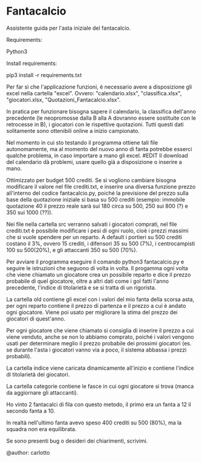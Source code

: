 # Fantacalcio
Assistente guida per l'asta iniziale del fantacalcio. 

Requirements:

Python3

Install requirements:

pip3 install -r requirements.txt

Per far sì che l'applicazione funzioni, è necessario avere a disposizione gli excel nella cartella "excel". Ovvero: "calendario.xlsx", "classifica.xlsx", "giocatori.xlsx, "Quotazioni_Fantacalcio.xlsx".

In pratica per funzionare bisogna sapere il calendario, la classifica dell'anno precedente (le neopromosse dalla B alla A dovranno essere sostituite con le retrocesse in B), i giocatori con le rispettive quotazioni. Tutti questi dati solitamente sono ottenibili online a inizio campionato.

Nel momento in cui sto testando il programma ottiene tali file autonomamente, ma al momento del nuovo anno di fanta potrebbe esserci qualche problema, in caso importare a mano gli excel. 
#EDIT Il download del calendario dà problemi, usare quello già a disposizione o inserire a mano.

Ottimizzato per budget 500 crediti. Se si vogliono cambiare bisogna modificare il valore nel file crediti.txt, e inserire una diversa funzione prezzo all'interno del codice fantacalcio.py, poiché la previsione del prezzo sulla base della quotazione iniziale si basa su 500 crediti (esempio: immobile quotazione 40 il prezzo reale sarà sui 180 circa su 500, 250 sui 800 (?) e 350 sui 1000 (??)).

Nei file nella cartella src verranno salvati i giocatori comprati, nel file crediti.txt è possibile modificare i pesi di ogni ruolo, cioè i prezzi massimi che si vuole spendere per un reparto.
A default i portieri su 500 crediti costano il 3%, ovvero 15 crediti, i difensori 35 su 500 (7%), i centrocampisti 100 su 500(20%), e gli attaccanti 350 su 500 (70%).

Per avviare il programma eseguire il comando python3 fantacalcio.py e seguire le istruzioni che seguono di volta in volta. Il progamma ogni volta che viene chiamato un giocatore crea un possibile reparto e dice il prezzo probabile di quel giocatore, oltre a altri dati come i gol fatti l'anno precedente, l'indice di titolarietà e se si tratta di un rigorista.

La cartella old contiene gli excel con i valori del mio fanta della scorsa asta, per ogni reparto contiene il prezzo di partenza e il prezzo a cui è andato ogni giocatore. Viene poi usato per migliorare la stima del prezzo dei giocatori di quest'anno.

Per ogni giocatore che viene chiamato si consiglia di inserire il prezzo a cui viene venduto, anche se non lo abbiamo comprato, poiché i valori vengono usati per determinare meglio il prezzo probabile dei prossimi giocatori (es. se durante l'asta i giocatori vanno via a poco, il sistema abbassa i prezzi probabili).  

La cartella indice viene caricata dinamicamente all'inizio e contiene l'indice di titolarietà dei giocatori.

La cartella categorie contiene le fasce in cui ogni giocatore si trova (manca da aggiornare gli attaccanti).

Ho vinto 2 fantacalci di fila con questo metodo, il primo era un fanta a 12 il secondo fanta a 10.

In realtà nell'ultimo fanta avevo speso 400 crediti su 500 (80%), ma la squadra non era equilibrata.

Se sono presenti bug o desideri dei chiarimenti, scrivimi.

@author: carlotto
